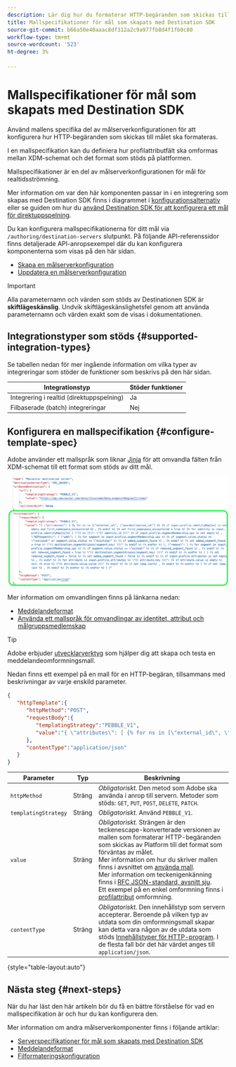 ```yaml
---
description: Lär dig hur du formaterar HTTP-begäranden som skickas till slutpunkten. Använd slutpunkten /authoring/destination-servers för att konfigurera målserverns mallspecifikationer i Adobe Experience Platform Destination SDK.
title: Mallspecifikationer för mål som skapats med Destination SDK
source-git-commit: b66a50e40aaac8df312a2c9a977fb8d4f1fb0c80
workflow-type: tm+mt
source-wordcount: '523'
ht-degree: 3%

---
```



# Mallspecifikationer för mål som skapats med Destination SDK

Använd mallens specifika del av målserverkonfigurationen för att konfigurera hur HTTP-begäranden som skickas till målet ska formateras.

I en mallspecifikation kan du definiera hur profilattributfält ska omformas mellan XDM-schemat och det format som stöds på plattformen.

Mallspecifikationer är en del av målserverkonfigurationen för mål för realtidsströmning.

Mer information om var den här komponenten passar in i en integrering som skapas med Destination SDK finns i diagrammet i [konfigurationsalternativ](../configuration-options.md) eller se guiden om hur du [använd Destination SDK för att konfigurera ett mål för direktuppspelning](../../guides/configure-destination-instructions.md#create-server-template-configuration).

Du kan konfigurera mallspecifikationerna för ditt mål via `/authoring/destination-servers` slutpunkt. På följande API-referenssidor finns detaljerade API-anropsexempel där du kan konfigurera komponenterna som visas på den här sidan.

* [Skapa en målserverkonfiguration](../../authoring-api/destination-server/create-destination-server.md)
* [Uppdatera en målserverkonfiguration](../../authoring-api/destination-server/update-destination-server.md)

>[!IMPORTANT]
>
>Alla parameternamn och värden som stöds av Destinationen SDK är **skiftlägeskänslig**. Undvik skiftlägeskänslighetsfel genom att använda parameternamn och värden exakt som de visas i dokumentationen.

## Integrationstyper som stöds {#supported-integration-types}

Se tabellen nedan för mer ingående information om vilka typer av integreringar som stöder de funktioner som beskrivs på den här sidan.

| Integrationstyp | Stöder funktioner |
|---|---|
| Integrering i realtid (direktuppspelning) | Ja |
| Filbaserade (batch) integreringar | Nej |

## Konfigurera en mallspecifikation {#configure-template-spec}

Adobe använder ett mallspråk som liknar [Jinja](https://jinja.palletsprojects.com/en/2.11.x/) för att omvandla fälten från XDM-schemat till ett format som stöds av ditt mål.

![Mallkonfigurationen är markerad](../../assets/functionality/destination-server/template-configuration.png)

Mer information om omvandlingen finns på länkarna nedan:

* [Meddelandeformat](message-format.md)
* [Använda ett mallspråk för omvandlingar av identitet, attribut och målgruppsmedlemskap](message-format.md#using-templating)

>[!TIP]
>
>Adobe erbjuder [utvecklarverktyg](../../testing-api/streaming-destinations/create-template.md) som hjälper dig att skapa och testa en meddelandeomformningsmall.

Nedan finns ett exempel på en mall för en HTTP-begäran, tillsammans med beskrivningar av varje enskild parameter.

```json
{
   "httpTemplate":{
      "httpMethod":"POST",
      "requestBody":{
         "templatingStrategy":"PEBBLE_V1",
         "value":"{ \"attributes\": [ {% for ns in [\"external_id\", \"yourdestination_id\"] %} {% if input.profile.identityMap[ns] is not empty and first_namespace_encountered %} , {% endif %} {% set first_namespace_encountered = true %} {% for identity in input.profile.identityMap[ns]%} { \"{{ ns }}\": \"{{ identity.id }}\" {% if input.profile.segmentMembership.ups is not empty %} , \"AEPSegments\": { \"add\": [ {% for segment in input.profile.segmentMembership.ups %} {% if segment.value.status == \"realized\" or segment.value.status == \"existing\" %} {% if added_segment_found %} , {% endif %} {% set added_segment_found = true %} \"{{ destination.segmentAliases[segment.key] }}\" {% endif %} {% endfor %} ], \"remove\": [ {% for segment in input.profile.segmentMembership.ups %} {% if segment.value.status == \"exited\" %} {% if removed_segment_found %} , {% endif %} {% set removed_segment_found = true %} \"{{ destination.segmentAliases[segment.key] }}\" {% endif %} {% endfor %} ] } {% set removed_segment_found = false %} {% set added_segment_found = false %} {% endif %} {% if input.profile.attributes is not empty %} , {% endif %} {% for attribute in input.profile.attributes %} \"{{ attribute.key }}\": {% if attribute.value is empty %} null {% else %} \"{{ attribute.value.value }}\" {% endif %} {% if not loop.last%} , {% endif %} {% endfor %} } {% if not loop.last %} , {% endif %} {% endfor %} {% endfor %} ] }"
      },
      "contentType":"application/json"
   }
}
```

| Parameter | Typ | Beskrivning |
|---|---|---|
| `httpMethod` | Sträng | *Obligatoriskt.* Den metod som Adobe ska använda i anrop till servern. Metoder som stöds: `GET`, `PUT`, `POST`, `DELETE`, `PATCH`. |
| `templatingStrategy` | Sträng | *Obligatoriskt.* Använd `PEBBLE_V1`. |
| `value` | Sträng | *Obligatoriskt.* Strängen är den teckenescape-konverterade versionen av mallen som formaterar HTTP-begäranden som skickas av Platform till det format som förväntas av målet. <br> Mer information om hur du skriver mallen finns i avsnittet om [använda mall](message-format.md#using-templating). <br> Mer information om teckenigenkänning finns i [RFC JSON-standard, avsnitt sju](https://tools.ietf.org/html/rfc8259#section-7). <br> Ett exempel på en enkel omformning finns i [profilattribut](message-format.md#attributes) omformning. |
| `contentType` | Sträng | *Obligatoriskt.* Den innehållstyp som servern accepterar. Beroende på vilken typ av utdata som din omformningsmall skapar kan detta vara någon av de utdata som stöds [Innehållstyper för HTTP-program](https://www.iana.org/assignments/media-types/media-types.xhtml#application). I de flesta fall bör det här värdet anges till `application/json`. |

{style="table-layout:auto"}

## Nästa steg {#next-steps}

När du har läst den här artikeln bör du få en bättre förståelse för vad en mallspecifikation är och hur du kan konfigurera den.

Mer information om andra målserverkomponenter finns i följande artiklar:

* [Serverspecifikationer för mål som skapats med Destination SDK](server-specs.md)
* [Meddelandeformat](message-format.md)
* [Filformateringskonfiguration](file-formatting.md)